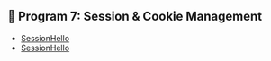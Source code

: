 ## 📌 Program 7: Session & Cookie Management
- [SessionHello](https://github.com/mallika5316/java_Assignment_Program/blob/main/images/SessionHello.png)
- [SessionHello](https://github.com/mallika5316/java_Assignment_Program/blob/main/images/SessionHello1.png)